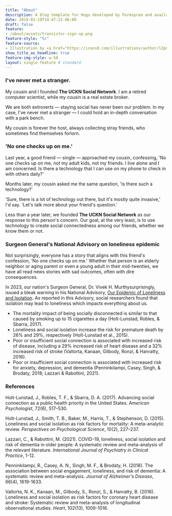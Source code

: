 ```yaml
---
title: "About"
description: A blog template for Hugo developed by Formspree and available for free.
date: 2019-02-19T14:47:22-06:00
draft: false
feature:
- /about/assets/transistor-sign-up.png
feature-style: "tc"
feature-source:
- Illustration by <a href="https://icons8.com/illustrations/author/lZpGtGw5182N">Elisabet Guba</a> from <a href="https://icons8.com/illustrations">Ouch!</a>
show_title_as_headline: true
feature-img-style: w-50
layout: single-feature # standard
---
```


### I've never met a stranger.

My cousin and I founded **The UCKN Social Network**. I am a retired computer scientist, while my cousin is a real estate broker.

We are both extroverts &#8212; staying social has never been our problem. In my case, I've never met a stranger &#8212; I could hold an in-depth conversation with a park bench.

My cousin is forever the host, always collecting stray friends, who sometimes find themselves forlorn. 

### 'No one checks up on me.'

Last year, a good friend &#8212; single &#8212; approached my cousin, confessing, 'No one checks up on me, not my adult kids, not my friends. I live alone and I am concerned. Is there a technology that I can use on my phone to check in with others daily?'

Months later, my cousin asked me the same question, 'Is there such a technology?' 

'Sure, there is a lot of technology out there, but it's mostly quite invasive,' I'd say. 'Let's talk more about your friend's question.'

Less than a year later, we founded **The UCKN Social Network** as our response to this person's concern. Our goal, at the very least, is to use technology to create social connectedness among our friends, whether we know them or not.

### Surgeon General's National Advisory on loneliness epidemic

Not surprisingly, everyone has a story that aligns with this friend's confession, 'No one checks up on me.' Whether that person is an elderly neighbor or aging parent or even a young adult in their mid-twenties, we have all read news stories with sad outcomes, often with dire consequences.

In 2023, our nation's Surgeon General, Dr. Vivek H. Murthysurprisingly, issued a bleak warning in his National Advisory, [Our Epidemic of Loneliness and Isolation](https://www.hhs.gov/sites/default/files/surgeon-general-social-connection-advisory.pdf). As reported in this Advisory, social researchers found that isolation may lead to loneliness which impacts everything about us.

- The mortality impact of being socially disconnected is similar to that
caused by smoking up to 15 cigarettes a day (Holt-Lunstad, Robles, & Sbarra, 2017).
- Loneliness and social isolation increase the risk for premature death by
26% and 29%, respectively (Holt-Lunstad et al., 2015).
- Poor or insufficient social connection is associated with increased risk
of disease, including a 29% increased risk of heart disease and a 32% increased
risk of stroke (Valtorta, Kanaan, Gilbody, Ronzi, & Hanratty, 2016).
-  Poor or insufficient social connection is associated with increased risk for anxiety, depression, and dementia (Penninkilampi, Casey, Singh, & Brodaty, 2018; Lazzari & Rabottini, 2021).

### References

Holt-Lunstad, J., Robles, T. F., & Sbarra, D. A. (2017). Advancing social connection as a public health priority in the United States. *American Psychologist*, 72(6), 517–530.

Holt-Lunstad, J., Smith, T. B., Baker, M., Harris, T., & Stephenson, D. (2015). Loneliness and social isolation as risk factors for mortality: A meta-analytic review. *Perspectives on Psychological Science*, 10(2), 227–237.

Lazzari, C., & Rabottini, M. (2021). COVID-19, loneliness, social isolation and risk of dementia in older people: A systematic review and meta-analysis of the relevant literature. *International Journal of Psychiatry in Clinical Practice*, 1-12.

Penninkilampi, R., Casey, A. N., Singh, M. F., & Brodaty, H. (2018). The association between social engagement, loneliness, and risk of dementia: A systematic review and meta-analysis. *Journal of Alzheimer's Disease*, 66(4), 1619-1633.

Valtorta, N. K., Kanaan, M., Gilbody, S., Ronzi, S., & Hanratty, B. (2016). Loneliness and social isolation as risk factors for coronary heart disease and stroke: Systematic review and meta-analysis of longitudinal observational studies. *Heart*, 102(13), 1009-1016.
